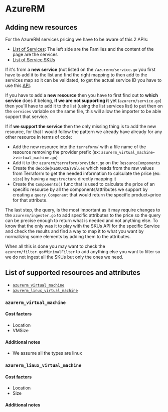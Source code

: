 # AzureRM

## Adding new resources

For the AzureRM services pricing we have to be aware of this 2 APIs:
* [List of Services](https://azure.microsoft.com/en-us/services/): The left side are the Families and the content of the page are the services
* [List of Service SKUs](https://docs.microsoft.com/en-us/rest/api/cost-management/retail-prices/azure-retail-prices)

If it's from a **new service** (not listed on the `/azurerm/service.go` you first have to add it to the list and find the right mapping to then add to the 
 services map so it can be validated, to get the actual service ID you have to use this [API](https://cloud.google.com/billing/v1/how-tos/catalog-api#getting_the_list_of_skus_for_a_service).

If you have to add a **new resource** then you have to first find out to **which service** does it belong, **if we are not supporting it** yet (`azurerm/service.go`) then you'll have to add it to the list (using the list services list) to put then on the `services` variable on the same file, this will allow the importer to be able support that service.

If if **we support the service** then the only missing thing is to add the new resource, for that I would follow the pattern we already have already for any other resource in terms of code:
* Add the new resource into the `terraform/` with a file name of the resource removing the provider prefix (ex: `azurerm_virtual_machine`->`virtual_machine.go`)
* Add it to the `azurerm/terraform/provider.go`  on the `ResourceComponents`
* Create the `decode{RESOURCE}Values` which reads from the raw values from Terraform to get the needed information to calculate the price (ex: `size`) by having a `mapstructure` directly mapping it
* Create the `Components()` func that is used to calculate the price of an specific resource by all the components/attributes we support by creating a `query.Component` that would return the specific product+price for that attribute.

The last step, the query, is the most important as it may require changes to the `azurerm/ingester.go` to add specific attributes to the price so the query can be precise enough to return what is needed and not anything else. To know that the only was it to play with the SKUs API for the specific Service and check the results and find a way to map it to what you want by normalizing some elements by adding them to the attributes.

When all this is done you may want to check the `azurerm/filter.go#MinimalFilter` to add anything else you want to filter so we do not ingest all the SKUs but only the ones we need.

## List of supported resources and attributes

* [`azurerm_virtual_machine`](#azurerm_virtual_machine)
* [`azurerm_linux_virtual_machine`](#azurerm_linux_virtual_machine)

### `azurerm_virtual_machine`

#### Cost factors

* Location
* VMSize

#### Additional notes

* We assume all the types are linux

### `azurerm_linux_virtual_machine`

#### Cost factors

* Location
* Size

#### Additional notes
